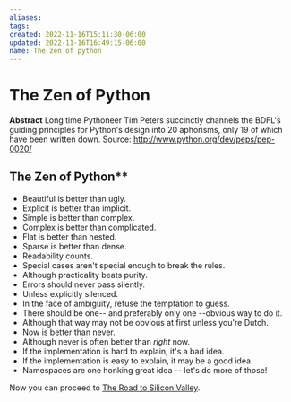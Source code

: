 ```yaml
---
aliases: 
tags: 
created: 2022-11-16T15:11:30-06:00
updated: 2022-11-16T16:49:15-06:00
name: The zen of python
---
```

# The Zen of Python

**Abstract**
	    Long time Pythoneer Tim Peters succinctly channels the BDFL's
	    guiding principles for Python's design into 20 aphorisms, only 19
	    of which have been written down.
	Source: http://www.python.org/dev/peps/pep-0020/

## The Zen of Python**
- Beautiful is better than ugly.
- Explicit is better than implicit.
- Simple is better than complex.
- Complex is better than complicated.
- Flat is better than nested.
- Sparse is better than dense.
- Readability counts.
- Special cases aren't special enough to break the rules.
- Although practicality beats purity.
- Errors should never pass silently.
- Unless explicitly silenced.
- In the face of ambiguity, refuse the temptation to guess.
- There should be one-- and preferably only one --obvious way to do it.
- Although that way may not be obvious at first unless you're Dutch.
- Now is better than never.
- Although never is often better than *right* now.
- If the implementation is hard to explain, it's a bad idea.
- If the implementation is easy to explain, it may be a good idea.
- Namespaces are one honking great idea -- let's do more of those!

Now you can proceed to [The Road to Silicon Valley](http://www.theroadtosiliconvalley.com/).